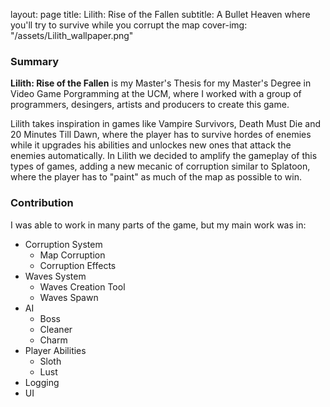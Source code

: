 
layout: page
title: Lilith: Rise of the Fallen
subtitle: A Bullet Heaven where you'll try to survive while you corrupt the map
cover-img: "/assets/Lilith_wallpaper.png"

### Summary

**Lilith: Rise of the Fallen** is my Master's Thesis for my Master's Degree in Video Game Porgramming at the UCM, where I worked with a group of programmers, desingers, artists and producers to create this game.

Lilith takes inspiration in games like Vampire Survivors, Death Must Die and 20 Minutes Till Dawn, where the player has to survive hordes of enemies while it upgrades his abilities and unlockes new ones that attack the enemies automatically. In Lilith we decided to amplify the gameplay of this types of games, adding a new mecanic of corruption similar to Splatoon, where the player has to "paint" as much of the map as possible to win.

### Contribution

I was able to work in many parts of the game, but my main work was in:

  - Corruption System
    - Map Corruption
    - Corruption Effects
  - Waves System
    - Waves Creation Tool
    - Waves Spawn
  - AI
    - Boss
    - Cleaner
    - Charm
  - Player Abilities
    - Sloth
    - Lust
  - Logging
  - UI
